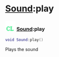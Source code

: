 # [Sound](../sound/README.md):play

### <img src="../../.gitbook/assets/client.png" width="32" height="32" /> [Sound](../sound/README.md):play

```lua
void Sound:play()
```

Plays the sound<br>

